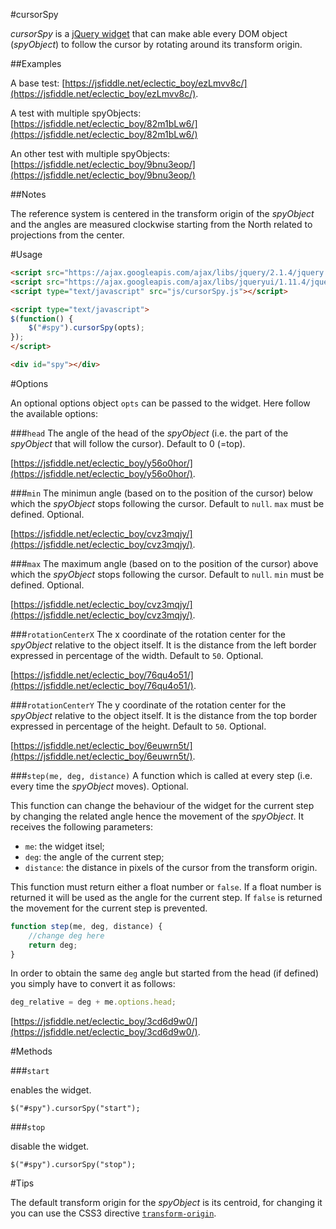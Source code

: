 #cursorSpy

*cursorSpy* is a [jQuery widget](https://learn.jquery.com/plugins/stateful-plugins-with-widget-factory/) that can make able every DOM object (*spyObject*) to follow the cursor by rotating around its transform origin.


##Examples

A base test:
[https://jsfiddle.net/eclectic_boy/ezLmvv8c/](https://jsfiddle.net/eclectic_boy/ezLmvv8c/).

A test with multiple spyObjects:
[https://jsfiddle.net/eclectic_boy/82m1bLw6/](https://jsfiddle.net/eclectic_boy/82m1bLw6/)

An other test with multiple spyObjects:
[https://jsfiddle.net/eclectic_boy/9bnu3eop/](https://jsfiddle.net/eclectic_boy/9bnu3eop/)


##Notes

The reference system is centered in the transform origin of the *spyObject* and the angles are measured clockwise starting from the North related to projections from the center.


#Usage

```html    
<script src="https://ajax.googleapis.com/ajax/libs/jquery/2.1.4/jquery.min.js"></script>
<script src="https://ajax.googleapis.com/ajax/libs/jqueryui/1.11.4/jquery-ui.min.js"></script>
<script type="text/javascript" src="js/cursorSpy.js"></script>

<script type="text/javascript">
$(function() {
	$("#spy").cursorSpy(opts);
});
</script>

<div id="spy"></div>
```

#Options

An optional options object `opts` can be passed to the widget. Here follow the available options:

###`head`
The angle of the head of the *spyObject* (i.e. the part of the *spyObject* that will follow the cursor). Default to 0 (=top).

[https://jsfiddle.net/eclectic_boy/y56o0hor/](https://jsfiddle.net/eclectic_boy/y56o0hor/).

###`min`
The minimun angle (based on to the position of the cursor) below which the *spyObject* stops following the cursor. Default to `null`. `max` must be defined. Optional.

[https://jsfiddle.net/eclectic_boy/cvz3mqjy/](https://jsfiddle.net/eclectic_boy/cvz3mqjy/).

###`max`
The maximum angle (based on to the position of the cursor) above which the *spyObject* stops following the cursor. Default to `null`. `min` must be defined. Optional.

[https://jsfiddle.net/eclectic_boy/cvz3mqjy/](https://jsfiddle.net/eclectic_boy/cvz3mqjy/).

###`rotationCenterX`
The x coordinate of the rotation center for the *spyObject* relative to the object itself. It is the distance from the left border expressed in percentage of the width. Default to `50`. Optional.

[https://jsfiddle.net/eclectic_boy/76qu4o51/](https://jsfiddle.net/eclectic_boy/76qu4o51/).

###`rotationCenterY`
The y coordinate of the rotation center for the *spyObject* relative to the object itself. It is the distance from the top border expressed in percentage of the height. Default to `50`. Optional.

[https://jsfiddle.net/eclectic_boy/6euwrn5t/](https://jsfiddle.net/eclectic_boy/6euwrn5t/).

###`step(me, deg, distance)`
A function which is called at every step (i.e. every time the *spyObject* moves). Optional.

This function can change the behaviour of the widget for the current step by changing the related angle hence the movement of the *spyObject*.
It receives the following parameters:

 - `me`: the widget itsel;
 - `deg`: the angle of the current step;
 - `distance`: the distance in pixels of the cursor from the transform origin.

This function must return either a float number or `false`.
If a float number is returned it will be used as the angle for the current step.
If `false` is returned the movement for the current step is prevented.

```javascript
function step(me, deg, distance) {
	//change deg here
	return deg;
}
```
In order to obtain the same `deg` angle but started from the head (if defined) you simply have to convert it as follows:

```javascript
deg_relative = deg + me.options.head;
```

[https://jsfiddle.net/eclectic_boy/3cd6d9w0/](https://jsfiddle.net/eclectic_boy/3cd6d9w0/).


#Methods

###`start`

enables the widget.
```
$("#spy").cursorSpy("start");
```

###`stop`

disable the widget.
```
$("#spy").cursorSpy("stop");
```

#Tips

The default transform origin for the *spyObject* is its centroid, for changing it you can use the CSS3 directive [`transform-origin`](http://www.w3schools.com/cssref/css3_pr_transform-origin.asp).
